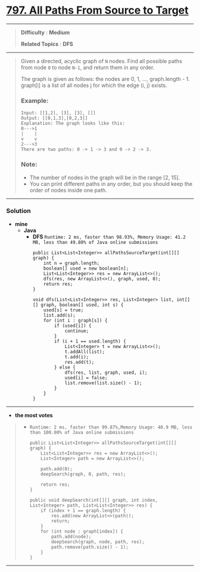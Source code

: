 #  [797. All Paths From Source to Target](https://leetcode.com/problems/all-paths-from-source-to-target/)
---

> **Difficulty** : **Medium**
>
> **Related Topics** : **DFS**

---

> Given a directed, acyclic graph of `N` nodes.  Find all possible paths from node `0` to node `N-1`, and return them in any order.
> 
> The graph is given as follows:  the nodes are 0, 1, ..., graph.length - 1.  graph[i] is a list of all nodes j for which the edge (i, j) exists.
> 
> ### Example:
> ```
> Input: [[1,2], [3], [3], []]
> Output: [[0,1,3],[0,2,3]]
> Explanation: The graph looks like this:
> 0--->1
> |    |
> v    v
> 2--->3
> There are two paths: 0 -> 1 -> 3 and 0 -> 2 -> 3.
> ```
> 
> ### Note:
> * The number of nodes in the graph will be in the range [2, 15].
> * You can print different paths in any order, but you should keep the order of nodes inside one path.

---


### Solution
* **mine**
  * **Java**
    * **DFS** `Runtime: 2 ms, faster than 98.93%, Memory Usage: 41.2 MB, less than 49.80% of Java online submissions`
      ```
      public List<List<Integer>> allPathsSourceTarget(int[][] graph) {
          int n = graph.length;
          boolean[] used = new boolean[n];
          List<List<Integer>> res = new ArrayList<>();
          dfs(res, new ArrayList<>(), graph, used, 0);
          return res;
      }

      void dfs(List<List<Integer>> res, List<Integer> list, int[][] graph, boolean[] used, int s) {
          used[s] = true;
          list.add(s);
          for (int i : graph[s]) {
              if (used[i]) {
                  continue;
              }
              if (i + 1 == used.length) {
                  List<Integer> t = new ArrayList<>();
                  t.addAll(list);
                  t.add(i);
                  res.add(t);
              } else {
                  dfs(res, list, graph, used, i);
                  used[i] = false;
                  list.remove(list.size() - 1);
              }
          }
      }
      ```

---

* **the most votes**  
>  * `Runtime: 2 ms, faster than 99.87%,Memory Usage: 40.9 MB, less than 100.00% of Java online submissions`
>    ```
>    public List<List<Integer>> allPathsSourceTarget(int[][] graph) {
>        List<List<Integer>> res = new ArrayList<>();
>        List<Integer> path = new ArrayList<>();
>
>        path.add(0);
>        deepSearch(graph, 0, path, res);
>
>        return res;
>    }
>
>    public void deepSearch(int[][] graph, int index, List<Integer> path, List<List<Integer>> res) {
>        if (index + 1 == graph.length) {
>            res.add(new ArrayList<>(path));
>            return;
>        }
>        for (int node : graph[index]) {
>            path.add(node);
>            deepSearch(graph, node, path, res);
>            path.remove(path.size() - 1);
>        }
>    }
>    ```

---
